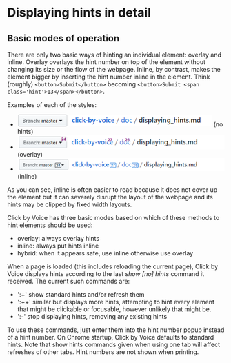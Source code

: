 #  Displaying hints in detail

## Basic modes of operation

There are only two basic ways of hinting an individual element: overlay
and inline.  Overlay overlays the hint number on top of the element
without changing its size or the flow of the webpage.  Inline, by
contrast, makes the element bigger by inserting the hint number inline
in the element.   Think (roughly) `<button>Submit</button>` becoming
`<button>Submit <span class='hint'>13</span></button>`.

Examples of each of the styles:

* ![no hints](./no-hints.png)  (no hints)
* ![overlay hints](./overlay.png)  (overlay)
* ![inline hints](./inline.png)  (inline)

As you can see, inline is often easier to read because it does not cover
up the element but it can severely disrupt the layout of the webpage and
its hints may be clipped by fixed width layouts.

Click by Voice has three basic modes based on which of these methods to
hint elements should be used:

* overlay: always overlay hints
* inline: always put hints inline
* hybrid: when it appears safe, use inline otherwise use overlay







When a page is loaded (this includes reloading the current page), Click
by Voice displays hints according to the last _show [no] hints_ command
it received.  The current such commands are:

* ':+' show standard hints and/or refresh them
* ':++' similar but displays more hints, attempting to hint every
  element that might be clickable or focusable, however unlikely that
  might be.
* ':-' stop displaying hints, removing any existing hints

To use these commands, just enter them into the hint number popup
instead of a hint number.  On Chrome startup, Click by Voice defaults to
standard hints.  Note that show hints commands given when using one tab
will affect refreshes of other tabs.  Hint numbers are not shown when
printing.
